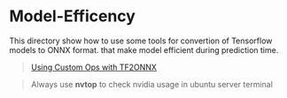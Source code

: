 # Model-Efficency
This directory show how to use some tools for convertion of  Tensorflow  models to ONNX format. that make model efficient during prediction time. 

 > [Using Custom Ops with TF2ONNX](https://github.com/microsoft/onnxruntime-extensions/blob/main/tutorials/tf2onnx_custom_ops_tutorial.ipynb)


> Always use **nvtop** to check nvidia usage in ubuntu server terminal 
